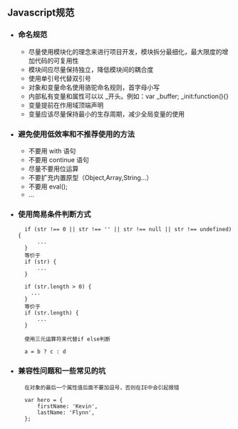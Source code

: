 ## Javascript规范

* ### 命名规范

    * 尽量使用模块化的理念来进行项目开发，模块拆分最细化，最大限度的增加代码的可复用性
    * 模块间应尽量保持独立，降低模块间的耦合度
    * 使用单引号代替双引号
    * 对象和变量命名使用骆驼命名规则，首字母小写
    * 内部私有变量和属性可以以 _开头。例如：var _buffer; _init:function(){}
    * 变量提前在作用域顶端声明
    * 变量应该尽量保持最小的生存周期，减少全局变量的使用

* ### 避免使用低效率和不推荐使用的方法

    * 不要用 with 语句
    * 不要用 continue 语句
    * 尽量不要用位运算
    * 不要扩充内置原型（Object,Array,String...）
    * 不要用 eval();
    * ...


* ### 使用简易条件判断方式

        if (str !== 0 || str !== '' || str !== null || str !== undefined) {
            ...
        }
        等价于
        if (str) {
            ...
        }

        if (str.length > 0) {
          ...
        }
        等价于
        if (str.length) {
            ...
        }

        使用三元运算符来代替if else判断

        a = b ? c : d

* ### 兼容性问题和一些常见的坑

        在对象的最后一个属性值后面不要加逗号，否则在IE中会引起报错

        var hero = {
            firstName: 'Kevin',
            lastName: 'Flynn',
        };


